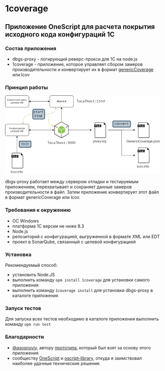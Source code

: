 # 1coverage

## Приложение OneScript для расчета покрытия исходного кода конфигураций 1С

### Состав приложения

- dbgs-proxy - логирующий реверс-прокси для 1С на node.js
- 1coverage - приложение, которое управляет сбором замеров производительности и конвертирует их в формат [genericCoverage](https://docs.sonarqube.org/latest/analysis/generic-test/) или lcov

### Принцип работы

![1coverage](./docs/1coverage.png)

dbgs-proxy работает между сервером отладки и тестируемым приложением, перехватывает и сохраняет данные замеров производительности в файл. Затем приложение конвертирует этот файл в формат genericCoverage или lcov.

### Требования к окружению

- ОС Windows
- платформа 1С версии не ниже 8.3
- Node.js
- репозиторий с конфигурацией, выгруженной в формате XML или EDT
- проект в SonarQube, связанный с целевой конфигурацией

### Установка

Рекомендуемый способ:

- установить Node.JS
- выполнить команду `opm install 1coverage` для установки самого приложения
- выполнить команду `1coverage install` для установки dbgs-proxy в каталоге приложения

### Запуск тестов

Для запуска всех тестов необходимо в каталоге приложения выполнить команду `opm run test`

### Благодарности

- [@asosnoviy](https://github.com/asosnoviy), автору [прототипа](https://github.com/asosnoviy/onecover-nodeproxy), который был взят за основу этого приложения
- сообществу [OneScript](http://oscript.io/) и [oscript-library](https://github.com/oscript-library), откуда я заимствовал наиболее удачные технические решения.

